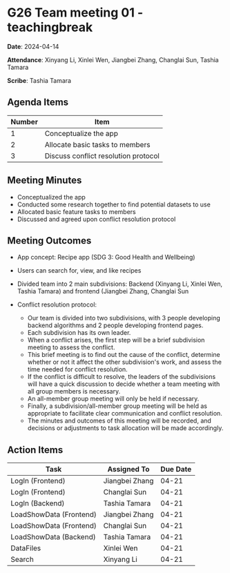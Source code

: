 # G26 Team meeting 01 - teachingbreak

**Date**: 2024-04-14

**Attendance**: Xinyang Li, Xinlei Wen, Jiangbei Zhang, Changlai Sun, Tashia Tamara

**Scribe**: Tashia Tamara

## Agenda Items

Number|Item
-|-
1|Conceptualize the app
2|Allocate basic tasks to members
3|Discuss conflict resolution protocol

## Meeting Minutes

- Conceptualized the app
- Conducted some research together to find potential datasets to use
- Allocated basic feature tasks to members
- Discussed and agreed upon conflict resolution protocol

## Meeting Outcomes

- App concept: Recipe app (SDG 3: Good Health and Wellbeing)
- Users can search for, view, and like recipes
- Divided team into 2 main subdivisions: Backend (Xinyang Li, Xinlei Wen, Tashia Tamara) and frontend (Jiangbei Zhang, Changlai Sun

- Conflict resolution protocol:
  - Our team is divided into two subdivisions, with 3 people developing backend algorithms and 2 people developing frontend pages.
  - Each subdivision has its own leader.
  - When a conflict arises, the first step will be a brief subdivision meeting to assess the conflict.
  - This brief meeting is to find out the cause of the conflict, determine whether or not it affect the other subdivision's work, and assess the time needed for conflict resolution.
  - If the conflict is difficult to resolve, the leaders of the subdivisions will have a quick discussion to decide whether a team meeting with all group members is necessary.
  - An all-member group meeting will only be held if necessary.
  - Finally, a subdivision/all-member group meeting will be held as appropriate to facilitate clear communication and conflict resolution.
  - The minutes and outcomes of this meeting will be recorded, and decisions or adjustments to task allocation will be made accordingly.

## Action Items

Task| Assigned To |Due Date
-|------------|-
LogIn (Frontend)| Jiangbei Zhang |04-21
LogIn (Frontend)| Changlai Sun |04-21
LogIn (Backend)| Tashia Tamara |04-21
LoadShowData (Frontend)| Jiangbei Zhang |04-21
LoadShowData (Frontend)| Changlai Sun |04-21
LoadShowData (Backend)| Tashia Tamara |04-21
DataFiles | Xinlei Wen |04-21
Search | Xinyang Li |04-21